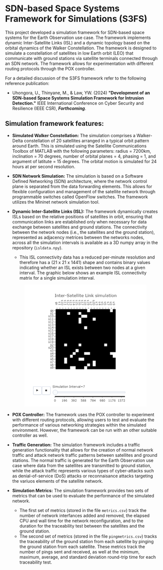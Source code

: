 # SDN-based Space Systems Framework for Simulations (S3FS)

This project developed a simulation framework for SDN-based space systems for the Earth Observation use case. The framework implements dynamic Inter-Satellite Links (ISL) and a dynamic topology based on the orbital dynamics of the Walker Constellation. The framework is designed to simulate a constellation of satellites in low Earth orbit (LEO) that communicate with ground stations via satellite terminals connected through an SDN network. The framework allows for experimentation with different routing protocols through the POX controller.

For a detailed discussion of the S3FS framework refer to the following reference publication:

- Uhongora, U., Thinyane, M., & Law, YW. (2024) __"Development of an SDN-based Space Systems Simulation Framework for Intrusion Detection."__ IEEE International Conference on Cyber Security and Resilience (IEEE CSR), *__Forthcoming__*.

## Simulation framework features:

- **Simulated Walker Constellation:** The simulation comprises a Walker-Delta constellation of 20 satellites arranged in a typical orbit pattern around Earth. This is simulated using the Satellite Communications Toolbox of MATLAB with the following parameters: radius = 7200km, inclination = 70 degrees, number of orbital planes = 4, phasing = 1, and argument of latitute = 15 degrees. The orbital motion is simulated for 24 hours at per second resolution. 
- **SDN Network Simulation:** The simulation is based on a Software Defined Networking (SDN) architecture, where the network control plane is separated from the data forwarding elements. This allows for flexible configuration and management of the satellite network through programmable switches called OpenFlow switches. The framework utilizes the Mininet network simulation tool. 
- **Dynamic Inter-Satellite Links (ISL):** The framework dynamically creates ISLs based on the relative positions of satellites in orbit, ensuring that communication links are established only when necessary for data exchange between satellites and ground stations. The connectivity between the network nodes (i.e., the satellites and the ground station), represented as adjacency metrices between the networks nodes, across all the simulation intervals is available as a 3D numpy array in the repository (`isldata.npy`).  

   - This ISL connectivity data has a reduced per-minute resolution and therefore has a (21 x 21 x 1441) shape and contains binary values indicating whether an ISL exists between two nodes at a given interval. The graphic below shows an example ISL connectivity matrix for a single simulation interval.
   <p align="center">
    <img src="graphics/isldata.png" alt="ISL Connectivity Matrix for interval 7" width="400">
   </p>
- **POX Controller:** The framework uses the POX controller to experiment with different routing protocols, allowing users to test and evaluate the performance of various networking strategies within the simulated environment. However, the framework can be run with an other suitable controller as well.
- **Traffic Generation:** The simulation framework includes a traffic generation functionality that allows for the creation of normal network traffic and attack network traffic patterns between satellites and ground stations. The normal traffic is generated for the Earth Observation use case where data from the satellites are transmitted to ground station, while the attack traffic represents various types of cyber-attacks such as denial-of-service (DoS) attacks or reconnaisance attacks targeting the variuos elements of the satellite network.
- **Simulation Metrics:** The simulation framework provides two sets of metrics that can be used to evaluate the performance of the simulated network. 
   - The first set of metrics (stored in the file `metrics.csv`) track the number of network interfances added and removed, the elapsed CPU and wall time for the network reconfiguration, and to the duration for the traceability test between the satellites and the ground station. 
   - The second set of metrics (stored in the file `pingmetrics.csv`) tracks the traceability of the ground station from each satellite by pinging the ground station from each satellite. These metrics track the number of pings sent and received, as well at the minimum, maximum, average, and standard deviation round-trip time for each traceability test.
